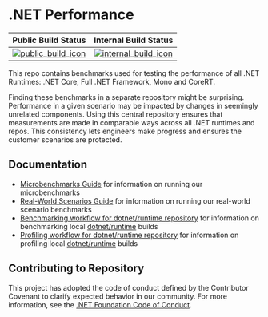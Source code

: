 # .NET Performance

| Public Build Status                         | Internal Build Status                           |
| :------------------------------------------ | :---------------------------------------------: |
| [![public_build_icon]][public_build_status] | [![internal_build_icon]][internal_build_status] |

This repo contains benchmarks used for testing the performance of all .NET Runtimes: .NET Core, Full .NET Framework, Mono and CoreRT.

Finding these benchmarks in a separate repository might be surprising. Performance in a given scenario may be impacted by changes in seemingly unrelated components. Using this central repository ensures that measurements are made in comparable ways across all .NET runtimes and repos. This consistency lets engineers make progress and ensures the customer scenarios are protected.

## Documentation

* [Microbenchmarks Guide](./src/benchmarks/micro/README.md) for information on running our microbenchmarks
* [Real-World Scenarios Guide](./src/benchmarks/real-world/JitBench/README.md) for information on running our real-world scenario benchmarks
* [Benchmarking workflow for dotnet/runtime repository](./docs/benchmarking-workflow-dotnet-runtime.md) for information on benchmarking local [dotnet/runtime](https://github.com/dotnet/runtime) builds
* [Profiling workflow for dotnet/runtime repository](./docs/profiling-workflow-dotnet-runtime.md) for information on profiling local [dotnet/runtime](https://github.com/dotnet/runtime) builds

## Contributing to Repository

This project has adopted the code of conduct defined by the Contributor Covenant to clarify expected behavior in our community. For more information, see the [.NET Foundation Code of Conduct](https://dotnetfoundation.org/code-of-conduct).

[public_build_icon]:                               https://dev.azure.com/dnceng/public/_apis/build/status/dotnet/performance/performance-ci?branchName=release%2F3.1.4xx	
[public_build_status]:                             https://dev.azure.com/dnceng/public/_build/latest?definitionId=271&branchName=release%2F3.1.4xx	
[internal_build_icon]:                             https://dev.azure.com/dnceng/internal/_apis/build/status/dotnet/performance/dotnet-performance?branchName=release%2F3.1.4xx	
[internal_build_status]:                           https://dev.azure.com/dnceng/internal/_build/latest?definitionId=306&branchName=release%2F3.1.4xx

